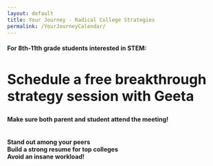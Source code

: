 ```yaml
---
layout: default
title: Your Journey - Radical College Strategies
permalink: /YourJourneyCalendar/
---
```


<sectionpd>
<h4>For 8th-11th grade students interested in STEM:</h4>
<h2 style="font-size: 32px;">Schedule a free breakthrough strategy session with Geeta</h2>
<h4>Make sure both parent and student attend the meeting!</h4>
<br>

<div class="row3">
<div><b>Stand out among your peers</b></div>
<div><b>Build a strong resume for top colleges</b></div>
<div><b>Avoid an insane workload!</b></div>
</div>

<!-- Show personal calendar as busy on business calendar:
     https://medium.com/@willroman/auto-block-time-on-your-work-google-calendar-for-your-personal-events-2a752ae91dab -->
<!-- Calendly inline widget begin -->
<div class="calendly-inline-widget" data-url="https://calendly.com/geeta-radical/college-strategies?background_color=eff3fd" style="min-width:320px;height:800px;"></div>
<script type="text/javascript" src="https://assets.calendly.com/assets/external/widget.js" async></script>
<!-- Calendly inline widget end -->

</sectionpd>
